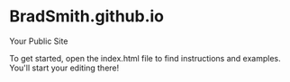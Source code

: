BradSmith.github.io
=====================

Your Public Site

To get started, open the index.html file to find instructions and examples. You'll start your editing there!
